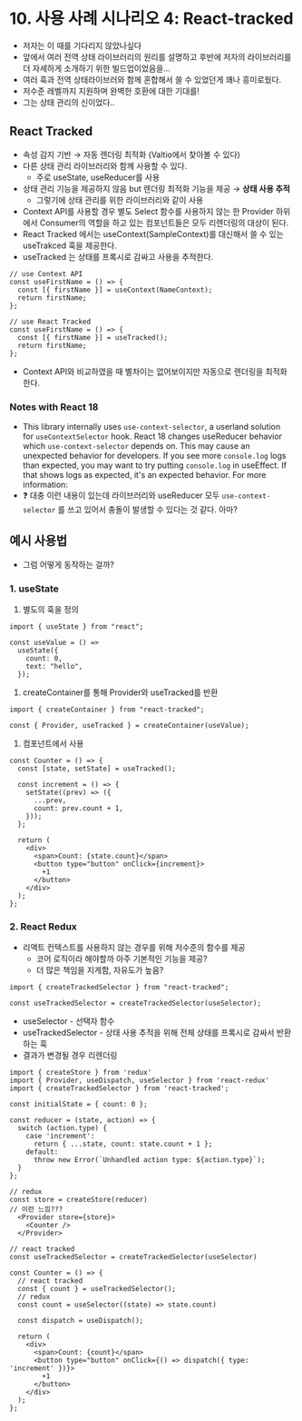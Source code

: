 # 10. 사용 사례 시나리오 4: React-tracked

- 저자는 이 때를 기다리지 않았나싶다
- 앞에서 여러 전역 상태 라이브러리의 원리를 설명하고 후반에 저자의 라이브러리를 더 자세하게 소개하기 위한 빌드업이었음을…
- 여러 훅과 전역 상태라이브러와 함께 혼합해서 쓸 수 있었던게 꽤나 흥미로웠다.
- 저수준 레벨까지 지원하며 완벽한 호환에 대한 기대를!
- 그는 상태 관리의 신이었다..

## React Tracked

- 속성 감지 기반 → 자동 렌더링 최적화 (Valtio에서 찾아볼 수 있다)
- 다른 상태 관리 라이브러리와 함께 사용할 수 있다.
  - 주로 useState, useReducer를 사용
- 상태 관리 기능을 제공하지 않음 but 렌더링 최적화 기능을 제공 → **상태 사용 추적**
  - 그렇기에 상태 관리를 위한 라이브러리와 같이 사용
- Context API를 사용할 경우 별도 Select 함수를 사용하지 않는 한 Provider 하위에서 Consumer의 역할을 하고 있는 컴포넌트들은 모두 리렌더링의 대상이 된다.
- React Tracked 에서는 useContext(SampleContext)를 대신해서 쓸 수 있는 useTrakced 훅을 제공한다.
- useTracked 는 상태를 프록시로 감싸고 사용을 추적한다.

```tsx
// use Context API
const useFirstName = () => {
  const [{ firstName }] = useContext(NameContext);
  return firstName;
};

// use React Tracked
const useFirstName = () => {
  const [{ firstName }] = useTracked();
  return firstName;
};
```

- Context API와 비교하였을 때 별차이는 없어보이지만 자동으로 렌더링을 최적화 한다.

### **Notes with React 18**

- This library internally uses `use-context-selector`, a userland solution for `useContextSelector` hook. React 18 changes useReducer behavior which `use-context-selector` depends on. This may cause an unexpected behavior for developers. If you see more `console.log` logs than expected, you may want to try putting `console.log` in useEffect. If that shows logs as expected, it's an expected behavior. For more information:
- ❓ 대충 이런 내용이 있는데 라이브러리와 useReducer 모두 `use-context-selector` 를 쓰고 있어서 충돌이 발생할 수 있다는 것 같다. 아마?

## 예시 사용법

- 그럼 어떻게 동작하는 걸까?

### 1. useState

1. 별도의 훅을 정의

```tsx
import { useState } from "react";

const useValue = () =>
  useState({
    count: 0,
    text: "hello",
  });
```

1. createContainer를 통해 Provider와 useTracked를 반환

```tsx
import { createContainer } from "react-tracked";

const { Provider, useTracked } = createContainer(useValue);
```

1. 컴포넌트에서 사용

```tsx
const Counter = () => {
  const [state, setState] = useTracked();

  const increment = () => {
    setState((prev) => ({
      ...prev,
      count: prev.count + 1,
    }));
  };

  return (
    <div>
      <span>Count: {state.count}</span>
      <button type="button" onClick={increment}>
        +1
      </button>
    </div>
  );
};
```

### 2. React Redux

- 리액트 컨텍스트를 사용하지 않는 경우를 위해 저수준의 함수를 제공
  - 코어 로직이라 해야할까 아주 기본적인 기능을 제공?
  - 더 많은 책임을 지게함, 자유도가 높음?

```tsx
import { createTrackedSelector } from "react-tracked";

const useTrackedSelector = createTrackedSelector(useSelector);
```

- useSelector - 선택자 함수
- useTrackedSelector - 상태 사용 추적을 위해 전체 상태를 프록시로 감싸서 반환하는 훅
- 결과가 변경될 경우 리렌더링

```tsx
import { createStore } from 'redux'
import { Provider, useDispatch, useSelector } from 'react-redux'
import { createTrackedSelector } from 'react-tracked';

const initialState = { count: 0 };

const reducer = (state, action) => {
  switch (action.type) {
    case 'increment':
      return { ...state, count: state.count + 1 };
    default:
      throw new Error(`Unhandled action type: ${action.type}`);
  }
};

// redux
const store = createStore(reducer)
// 이런 느낌???
  <Provider store={store}>
    <Counter />
  </Provider>

// react tracked
const useTrackedSelector = createTrackedSelector(useSelector)

const Counter = () => {
  // react tracked
  const { count } = useTrackedSelector();
  // redux
  const count = useSelector((state) => state.count)

  const dispatch = useDispatch();

  return (
    <div>
      <span>Count: {count}</span>
      <button type="button" onClick={() => dispatch({ type: 'increment' })}>
        +1
      </button>
    </div>
  );
};
```
